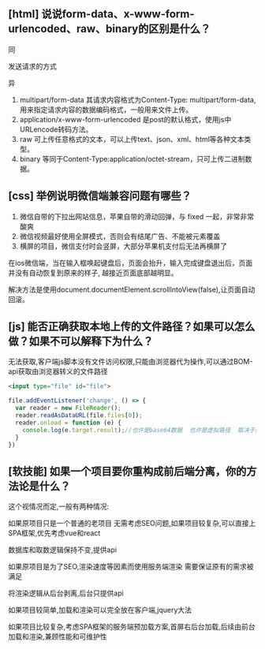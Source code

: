 ## [html] 说说form-data、x-www-form-urlencoded、raw、binary的区别是什么？

同

发送请求的方式

异

1. multipart/form-data 其请求内容格式为Content-Type: multipart/form-data,用来指定请求内容的数据编码格式，一般用来文件上传。
2. application/x-www-form-urlencoded 是post的默认格式，使用js中URLencode转码方法。
3. raw 可上传任意格式的文本，可以上传text、json、xml、html等各种文本类型。
4. binary 等同于Content-Type:application/octet-stream，只可上传二进制数据。

## [css] 举例说明微信端兼容问题有哪些？

1. 微信自带的下拉出网站信息，苹果自带的滑动回弹，与 fixed 一起，非常非常酸爽
2. 微信视频最好使用全屏模式，否则会有结尾广告、不能被元素覆盖
3. 横屏的项目，微信支付时会竖屏，大部分苹果机支付后无法再横屏了

在ios微信端，当在输入框唤起键盘后，页面会抬升，输入完成键盘退出后，页面并没有自动恢复到原来的样子, 越接近页面底部越明显。

解决方法是使用document.documentElement.scrollIntoView(false),让页面自动回滚。

## [js] 能否正确获取本地上传的文件路径？如果可以怎么做？如果不可以解释下为什么？

无法获取,客户端js脚本没有文件访问权限,只能由浏览器代为操作,可以通过BOM-api获取由浏览器转义的文件路径
```html
<input type="file" id="file">
```
```javascript
file.addEventListener('change', () => {
  var reader = new FileReader();
  reader.readAsDataURL(file.files[0]);
  reader.onload = function (e) {
    console.log(e.target.result);//也许是base64数据  也许是虚拟路径  取决于浏览器的实现
  }
})
```
  
## [软技能] 如果一个项目要你重构成前后端分离，你的方法论是什么？

这个视情况而定,一般有两种情况:

如果原项目只是一个普通的老项目
无需考虑SEO问题,如果项目较复杂,可以直接上SPA框架,优先考虑vue和react

数据库和取数逻辑保持不变,提供api

如果原项目是为了SEO,渲染速度等因素而使用服务端渲染
需要保证原有的需求被满足

将渲染逻辑从后台剥离,后台只提供api

如果项目较简单,加载和渲染可以完全放在客户端,jquery大法

如果项目比较复杂,考虑SPA框架的服务端预加载方案,首屏右后台加载,后续由前台加载和渲染,兼顾性能和可维护性




